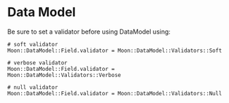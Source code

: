 Data Model
==========

Be sure to set a validator before using DataModel using:
```
# soft validator
Moon::DataModel::Field.validator = Moon::DataModel::Validators::Soft

# verbose validator
Moon::DataModel::Field.validator = Moon::DataModel::Validators::Verbose

# null validator
Moon::DataModel::Field.validator = Moon::DataModel::Validators::Null
```

